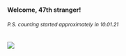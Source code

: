 #### Welcome, 47th stranger!

###### <sup>P.S. counting started approximately in 10.01.21</sup>

<img src="https://kraftwerk28.pp.ua/vcnt.png"></img>

